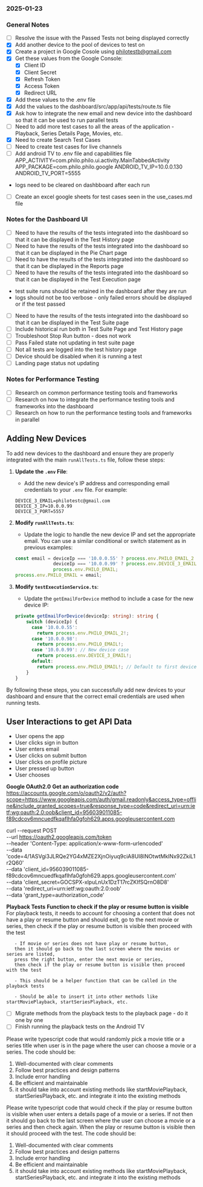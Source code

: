 ### 2025-01-23
### General Notes
- [ ] Resolve the issue with the Passed Tests not being displayed correctly
- [x] Add another device to the pool of devices to test on
- [x] Create a project in Google Cosole using philotestb@gmail.com
- [x] Get these values from the Google Console:
    - [x] Client ID
    - [x] Client Secret
    - [x] Refresh Token
    - [x] Access Token
    - [x] Redirect URL
- [x] Add these values to the .env file
- [x] Add the values to the dashboard/src/app/api/tests/route.ts file
- [x] Ask how to integrate the new email and new device into the dashboard so that it can be used to run parallel tests
- [ ] Need to add more test cases to all the areas of the application - Playback, Series Details Page, Movies, etc.
- [x] Need to create Search Test Cases 
- [ ] Need to create test cases for live channels
- [ ] Add android TV to .env file and capabilities file
  APP_ACTIVITY=com.philo.philo.ui.activity.MainTabbedActivity
  APP_PACKAGE=com.philo.philo.google
  ANDROID_TV_IP=10.0.0.130
  ANDROID_TV_PORT=5555
- logs need to be cleared on dashbboard after each run
- [ ] Create an excel google sheets for test cases seen in the use_cases.md file


### Notes for the Dashboard UI
- [ ] Need to have the results of the tests integrated into the dashboard so that it can be displayed in the Test History page
- [ ] Need to have the results of the tests integrated into the dashboard so that it can be displayed in the Pie Chart page
- [ ] Need to have the results of the tests integrated into the dashboard so that it can be displayed in the  Reports page
- [ ] Need to have the results of the tests integrated into the dashboard so that it can be displayed in the Test Execution page
- test suite runs should be retained in the dashboard after they are run
- logs should not be too verbose - only failed errors should be displayed or if the test passed
- [ ] Need to have the results of the tests integrated into the dashboard so that it can be displayed in the Test Suite page
-[ ] Include historical run both in Test Suite Page and Test History page 
- [ ] Troubleshoot Stop Run button - does not work
- [ ] Pass Failed state not updating in test suite page
- [ ] Not all tests are logged into the test history page
- [ ] Device should be disabled when it is running a test
- [ ] Landing page status not updating

### Notes for Performance Testing
- [ ] Research on common performance testing tools and frameworks
- [ ] Research on how to integrate the performance testing tools and frameworks into the dashboard
- [ ] Research on how to run the performance testing tools and frameworks in parallel

## Adding New Devices

To add new devices to the dashboard and ensure they are properly integrated with the main `runAllTests.ts` file, follow these steps:

1. **Update the `.env` File**:
   - Add the new device's IP address and corresponding email credentials to your `.env` file. For example:

   ```env
   DEVICE_3_EMAIL=philotestc@gmail.com
   DEVICE_3_IP=10.0.0.99
   DEVICE_3_PORT=5557
   ```

2. **Modify `runAllTests.ts`**:
   - Update the logic to handle the new device IP and set the appropriate email. You can use a similar conditional or switch statement as in previous examples:

   ```typescript
   const email = deviceIp === '10.0.0.55' ? process.env.PHILO_EMAIL_2 :
                 deviceIp === '10.0.0.99' ? process.env.DEVICE_3_EMAIL :
                 process.env.PHILO_EMAIL;
   process.env.PHILO_EMAIL = email;
   ```

3. **Modify `testExecutionService.ts`**:
   - Update the `getEmailForDevice` method to include a case for the new device IP:

   ```typescript
   private getEmailForDevice(deviceIp: string): string {
       switch (deviceIp) {
         case '10.0.0.55':
           return process.env.PHILO_EMAIL_2!;
         case '10.0.0.98':
           return process.env.PHILO_EMAIL!;
         case '10.0.0.99': // New device case
           return process.env.DEVICE_3_EMAIL!;
         default:
           return process.env.PHILO_EMAIL!; // Default to first device
       }
   }
   ```

By following these steps, you can successfully add new devices to your dashboard and ensure that the correct email credentials are used when running tests.



## User Interactions to get API Data
- User opens the app
- User clicks sign in button
- User enters email
- User clicks on submit button
- User clicks on profile picture
- User pressed up button
- User chooses 

**Google OAuth2.0**
**Get an authorization code**
https://accounts.google.com/o/oauth2/v2/auth?scope=https://www.googleapis.com/auth/gmail.readonly&access_type=offline&include_granted_scopes=true&response_type=code&redirect_uri=urn:ietf:wg:oauth:2.0:oob&client_id=956039011085-f89cdcov6mncuedfkqaflhfa0gfoh629.apps.googleusercontent.com

 curl --request POST \
       --url https://oauth2.googleapis.com/token \
       --header 'Content-Type: application/x-www-form-urlencoded' \
       --data 'code=4/1ASVgi3JLRQe2YG4xMZE2XjnOiyuq9ciA8UI8lNOtwtMkINx92ZkiL1r2Q60' \
       --data 'client_id=956039011085-f89cdcov6mncuedfkqaflhfa0gfoh629.apps.googleusercontent.com' \
       --data 'client_secret=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' \
       --data 'redirect_uri=urn:ietf:wg:oauth:2.0:oob' \
       --data 'grant_type=authorization_code'

**Playback Tests**
**Function to check if the play or resume button is visible**
       For playback tests, it needs to account for choosing a content that does not have a play or resume button and should exit, go to the next movie or series, then check if the play or resume button is visible then proceed with the test

       - If movie or series does not have play or resume button, 
       then it should go back to the last screen where the movies or series are listed, 
       press the right button, enter the next movie or series, 
       then check if the play or resume button is visible then proceed with the test

       - This should be a helper function that can be called in the playback tests

       - Should be able to insert it into other methods like startMoviePlayback, startSeriesPlayback, etc.
- [ ] Migrate methods from the playback tests to the playback page - do it one by one
- [ ] Finish running the playback tests on the Android TV

Please write typescript code that would randomly pick a movie title or a series title when user is in the page where the user can choose a movie or a series. The code should be:
1. Well-documented with clear comments
2. Follow best practices and design patterns
3. Include error handling
4. Be efficient and maintainable
5. it should take into account existing methods like startMoviePlayback, startSeriesPlayback, etc. and integrate it into the existing methods

Please write typescript code that would check if the play or resume button is visible when user enters a details page of a movie or a series.  If not then it should go back to the last screen where the user can choose a movie or a series and then check again.  When the play or resume button is visible then it should proceed with the test. The code should be:
1. Well-documented with clear comments
2. Follow best practices and design patterns
3. Include error handling
4. Be efficient and maintainable
5. it should take into account existing methods like startMoviePlayback, startSeriesPlayback, etc. and integrate it into the existing methods